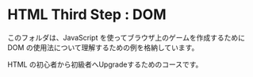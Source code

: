 # HTML Third Step : DOM

このフォルダは、JavaScript を使ってブラウザ上のゲームを作成するために DOM の使用法について理解するための例を格納しています。

HTML の初心者から初級者へUpgradeするためのコースです。
